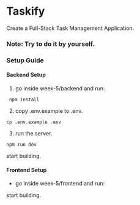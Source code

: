 # Taskify

Create a Full-Stack Task Management Application.

### Note: Try to do it by yourself.

### Setup Guide

#### Backend Setup
1. go inside week-5/backend and run:

```
 npm install 
```

2. copy .env.example to .env.
```
cp .env.example .env
```

3. run the server.
```
npm run dev
```
start building.

#### Frontend Setup

- go inside week-5/frontend and run:

start building.